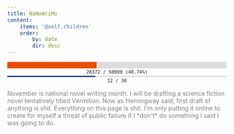 ```yaml
---
title: NaNoWriMo
content:
    items: '@self.children'
    order:
        by: date
        dir: desc
---
```


<div style="margin: auto; text-align: center; width: 100%;" title="40.74%"><div style="text-align: left; margin: 2px auto; font-size: 0px; line-height: 0px; background: #DDDDDD; overflow: hidden; "><div style="font-size: 0px; line-height: 0px; height: 15px; min-width: 0%; max-width: 40.74%; width: 40.74%; background: #E84F02; "><!----></div></div><div style="font-size: 8pt; font-family: monospace; ">20372 &#47; 50000 (40.74%)</div></div>

<div style="margin: auto; text-align: center; width: 100%;" title="40.00%"><div style="text-align: left; margin: 2px auto; font-size: 0px; line-height: 0px; background: #DDDDDD; overflow: hidden; "><div style="font-size: 0px; line-height: 0px; height: 3px; min-width: 0%; max-width: 40.00%; width: 40.00%; background: #1D3D8D; "><!----></div></div><div style="font-size: 8pt; font-family: monospace; ">12 &#47; 30</div></div>

<p style="color: gray">November is national novel writing month. I will be drafting a science fiction novel tentatively titled Vermilion. Now as Hemingway said, first draft of anything is shit. Everything on this page is shit. I'm only putting it online to create for myself a threat of public failure if I *don't* do something I said I was going to do.</p>
